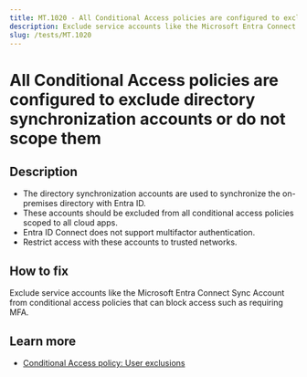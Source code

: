 ```yaml
---
title: MT.1020 - All Conditional Access policies are configured to exclude directory synchronization accounts or do not scope them
description: Exclude service accounts like the Microsoft Entra Connect Sync Account from conditional access policies
slug: /tests/MT.1020
---
```


# All Conditional Access policies are configured to exclude directory synchronization accounts or do not scope them

## Description

- The directory synchronization accounts are used to synchronize the on-premises directory with Entra ID.
- These accounts should be excluded from all conditional access policies scoped to all cloud apps.
- Entra ID Connect does not support multifactor authentication.
- Restrict access with these accounts to trusted networks.

## How to fix

Exclude service accounts like the Microsoft Entra Connect Sync Account from conditional access policies that can block access such as requiring MFA.

## Learn more

- [Conditional Access policy: User exclusions](https://learn.microsoft.com/entra/identity/conditional-access/howto-conditional-access-policy-admin-mfa)
